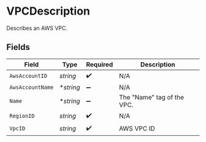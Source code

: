 # VPCDescription

Describes an AWS VPC.


## Fields

| Field                       | Type                        | Required                    | Description                 |
| --------------------------- | --------------------------- | --------------------------- | --------------------------- |
| `AwsAccountID`              | *string*                    | :heavy_check_mark:          | N/A                         |
| `AwsAccountName`            | **string*                   | :heavy_minus_sign:          | N/A                         |
| `Name`                      | **string*                   | :heavy_minus_sign:          | The "Name" tag of the VPC.<br/> |
| `RegionID`                  | *string*                    | :heavy_check_mark:          | N/A                         |
| `VpcID`                     | *string*                    | :heavy_check_mark:          | AWS VPC ID                  |